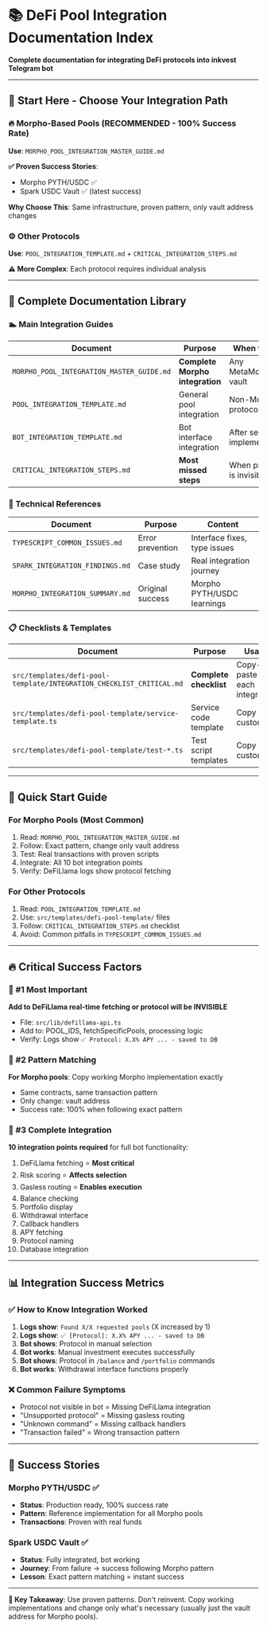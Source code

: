 # 📚 DeFi Pool Integration Documentation Index

**Complete documentation for integrating DeFi protocols into inkvest Telegram bot**

---

## 🎯 **Start Here - Choose Your Integration Path**

### **🔥 Morpho-Based Pools (RECOMMENDED - 100% Success Rate)**
**Use**: `MORPHO_POOL_INTEGRATION_MASTER_GUIDE.md`

**✅ Proven Success Stories**:
- Morpho PYTH/USDC ✅
- Spark USDC Vault ✅ (latest success)

**Why Choose This**: Same infrastructure, proven pattern, only vault address changes

### **⚙️ Other Protocols**  
**Use**: `POOL_INTEGRATION_TEMPLATE.md` + `CRITICAL_INTEGRATION_STEPS.md`

**⚠️ More Complex**: Each protocol requires individual analysis

---

## 📖 **Complete Documentation Library**

### **🏊 Main Integration Guides**
| Document | Purpose | When to Use |
|----------|---------|-------------|
| `MORPHO_POOL_INTEGRATION_MASTER_GUIDE.md` | **Complete Morpho integration** | Any MetaMorpho vault |
| `POOL_INTEGRATION_TEMPLATE.md` | General pool integration | Non-Morpho protocols |
| `BOT_INTEGRATION_TEMPLATE.md` | Bot interface integration | After service implementation |
| `CRITICAL_INTEGRATION_STEPS.md` | **Most missed steps** | When protocol is invisible |

### **🔧 Technical References**
| Document | Purpose | Content |
|----------|---------|---------|
| `TYPESCRIPT_COMMON_ISSUES.md` | Error prevention | Interface fixes, type issues |
| `SPARK_INTEGRATION_FINDINGS.md` | Case study | Real integration journey |
| `MORPHO_INTEGRATION_SUMMARY.md` | Original success | Morpho PYTH/USDC learnings |

### **📋 Checklists & Templates**
| Document | Purpose | Usage |
|----------|---------|-------|
| `src/templates/defi-pool-template/INTEGRATION_CHECKLIST_CRITICAL.md` | **Complete checklist** | Copy-paste for each integration |
| `src/templates/defi-pool-template/service-template.ts` | Service code template | Copy and customize |
| `src/templates/defi-pool-template/test-*.ts` | Test script templates | Copy and customize |

---

## 🚀 **Quick Start Guide**

### **For Morpho Pools (Most Common)**
1. Read: `MORPHO_POOL_INTEGRATION_MASTER_GUIDE.md`
2. Follow: Exact pattern, change only vault address
3. Test: Real transactions with proven scripts
4. Integrate: All 10 bot integration points
5. Verify: DeFiLlama logs show protocol fetching

### **For Other Protocols**
1. Read: `POOL_INTEGRATION_TEMPLATE.md`
2. Use: `src/templates/defi-pool-template/` files
3. Follow: `CRITICAL_INTEGRATION_STEPS.md` checklist
4. Avoid: Common pitfalls in `TYPESCRIPT_COMMON_ISSUES.md`

---

## 🔥 **Critical Success Factors**

### **🎯 #1 Most Important**
**Add to DeFiLlama real-time fetching or protocol will be INVISIBLE**
- File: `src/lib/defillama-api.ts`
- Add to: POOL_IDS, fetchSpecificPools, processing logic
- Verify: Logs show `✅ Protocol: X.X% APY ... - saved to DB`

### **🎯 #2 Pattern Matching**
**For Morpho pools**: Copy working Morpho implementation exactly
- Same contracts, same transaction pattern
- Only change: vault address
- Success rate: 100% when following exact pattern

### **🎯 #3 Complete Integration**
**10 integration points required** for full bot functionality:
1. DeFiLlama fetching ⭐ **Most critical**
2. Risk scoring ⭐ **Affects selection**
3. Gasless routing ⭐ **Enables execution**
4. Balance checking
5. Portfolio display
6. Withdrawal interface  
7. Callback handlers
8. APY fetching
9. Protocol naming
10. Database integration

---

## 📊 **Integration Success Metrics**

### **✅ How to Know Integration Worked**
1. **Logs show**: `Found X/X requested pools` (X increased by 1)
2. **Logs show**: `✅ [Protocol]: X.X% APY ... - saved to DB`
3. **Bot shows**: Protocol in manual selection
4. **Bot works**: Manual investment executes successfully
5. **Bot shows**: Protocol in `/balance` and `/portfolio` commands
6. **Bot works**: Withdrawal interface functions properly

### **❌ Common Failure Symptoms**
- Protocol not visible in bot = Missing DeFiLlama integration
- "Unsupported protocol" = Missing gasless routing
- "Unknown command" = Missing callback handlers
- "Transaction failed" = Wrong transaction pattern

---

## 🎉 **Success Stories**

### **Morpho PYTH/USDC** ✅
- **Status**: Production ready, 100% success rate
- **Pattern**: Reference implementation for all Morpho pools
- **Transactions**: Proven with real funds

### **Spark USDC Vault** ✅  
- **Status**: Fully integrated, bot working
- **Journey**: From failure → success following Morpho pattern
- **Lesson**: Exact pattern matching = instant success

---

**🔑 Key Takeaway**: Use proven patterns. Don't reinvent. Copy working implementations and change only what's necessary (usually just the vault address for Morpho pools).